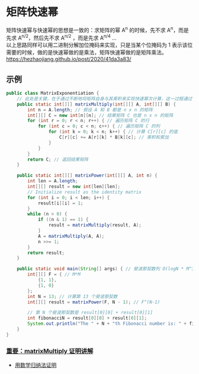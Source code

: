 # 矩阵快速幂

矩阵快速幂与快速幂的思想是一致的：求矩阵的幂 A<sup>n</sup> 的时候，先不求 A<sup>n</sup>，而是先求 A<sup>n/2</sup>，然后先不求 A<sup>n/2</sup> ，而是先求 A<sup>n/4</sup> ...   
以上思路同样可以用二进制分解加位掩码来实现，只是当某个位掩码为 1 表示该位需要的时候，做的是快速幂做的是乘法，矩阵快速幂做的是矩阵乘法。  
https://hezhaojiang.github.io/post/2020/41da3a83/  

## 示例
```java
public class MatrixExponentiation {
    // 此处是关键，在于通过不断地将矩阵自身与其乘积来实现快速幂次计算，这一过程通过“平方-乘”算法实现
    public static int[][] matrixMultiply(int[][] A, int[][] B) {
        int n = A.length; // 假设 A 和 B 都是 n x n 的矩阵
        int[][] C = new int[n][n]; // 结果矩阵 C 也是 n x n 的矩阵
        for (int r = 0; r < n; r++) { // 遍历矩阵 C 的行
            for (int c = 0; c < n; c++) { // 遍历矩阵 C 的列
                for (int k = 0; k < n; k++) { // 计算 C[r][c] 的值
                    C[r][c] += A[r][k] * B[k][c]; // 乘积和累加
                }
            }
        }
        return C; // 返回结果矩阵
    }

    public static int[][] matrixPower(int[][] A, int n) {
        int len = A.length;
        int[][] result = new int[len][len];
        // Initialize result as the identity matrix
        for (int i = 0; i < len; i++) {
            result[i][i] = 1;
        }
        while (n > 0) {
            if ((n & 1) == 1) {
                result = matrixMultiply(result, A);
            }
            A = matrixMultiply(A, A);
            n >>= 1;
        }
        return result;
    }

    public static void main(String[] args) { // 斐波那契数列 O(logN * M^3)，3 是因为 matrixMultiply 进行了 3 层 for loop
        int[][] F = { // M*M
            {1, 1},
            {1, 0}
        };
        int N = 13; // 计算第 13 个斐波那契数
        int[][] result = matrixPower(F, N - 1); // F^(N-1)

        // 第 N 个斐波那契数是 result[0][0] + result[0][1]
        int fibonacciN = result[0][0] + result[0][1];
        System.out.println("The " + N + "th Fibonacci number is: " + fibonacciN);
    }
}
```
### [重要：matrixMultiply 证明讲解](https://zh.wikipedia.org/zh-hans/%E6%96%90%E6%B3%A2%E9%82%A3%E5%A5%91%E6%95%B0#%E7%B7%9A%E6%80%A7%E4%BB%A3%E6%95%B8%E8%A7%A3%E6%B3%95)
* [用数学归纳法证明](https://zh.wikipedia.org/zh-hans/%E6%96%90%E6%B3%A2%E9%82%A3%E5%A5%91%E6%95%B0#%E7%94%A8%E6%95%B8%E5%AD%B8%E6%AD%B8%E7%B4%8D%E6%B3%95%E8%AD%89%E6%98%8E)
